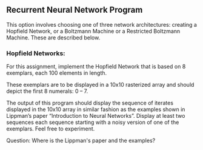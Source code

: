 ## Recurrent Neural Network Program

This option involves choosing one of three network architectures: creating a Hopfield Network, or a Boltzmann Machine or a Restricted Boltzmann Machine.  These are described below.

### Hopfield Networks: 
For this assignment, implement the Hopfield Network that is based on 8 exemplars, each 100 elements in length.

These exemplars are to be displayed in a 10x10 rasterized array and should depict the first 8 numerals: 0 – 7. 

The output of this program should display the sequence of iterates displayed in the 10x10 array in similar fashion as the examples shown in Lippman’s paper “Introduction to Neural Networks”. 
Display at least two sequences each sequence starting with a noisy version of one of the exemplars.  Feel free to experiment.

Question: Where is the Lippman's paper and the examples?

